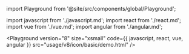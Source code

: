 import Playground from '@site/src/components/global/Playground';

import javascript from './javascript.md';
import react from './react.md';
import vue from './vue.md';
import angular from './angular.md';

<Playground version="8" size="xsmall" code={{ javascript, react, vue, angular }} src="usage/v8/icon/basic/demo.html" />
